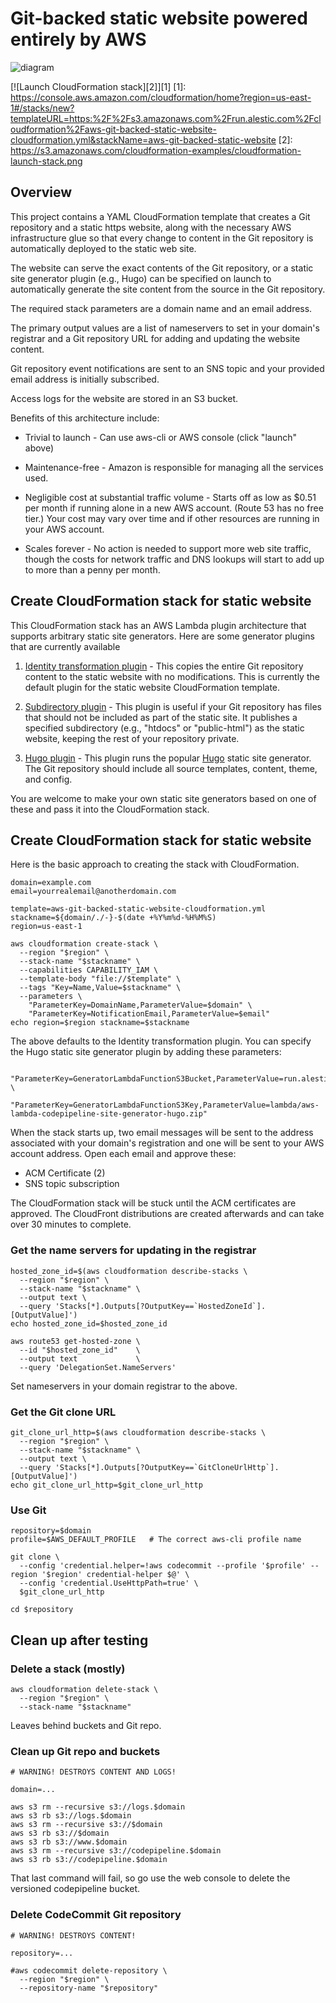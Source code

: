 
# Git-backed static website powered entirely by AWS

![diagram](https://raw.githubusercontent.com/alestic/aws-git-backed-static-website/master/aws-git-backed-static-website-architecture.gif "Architecture dagram: Git-backed static website powerd by AWS")

[![Launch CloudFormation stack][2]][1]
[1]: https://console.aws.amazon.com/cloudformation/home?region=us-east-1#/stacks/new?templateURL=https:%2F%2Fs3.amazonaws.com%2Frun.alestic.com%2Fcloudformation%2Faws-git-backed-static-website-cloudformation.yml&stackName=aws-git-backed-static-website
[2]: https://s3.amazonaws.com/cloudformation-examples/cloudformation-launch-stack.png 

## Overview

This project contains a YAML CloudFormation template that creates a
Git repository and a static https website, along with the necessary
AWS infrastructure glue so that every change to content in the Git
repository is automatically deployed to the static web site.

The website can serve the exact contents of the Git repository, or a
static site generator plugin (e.g., Hugo) can be specified on launch
to automatically generate the site content from the source in the Git
repository.

The required stack parameters are a domain name and an email address.

The primary output values are a list of nameservers to set in your
domain's registrar and a Git repository URL for adding and updating
the website content.

Git repository event notifications are sent to an SNS topic and your
provided email address is initially subscribed.

Access logs for the website are stored in an S3 bucket.

Benefits of this architecture include:

 - Trivial to launch - Can use aws-cli or AWS console (click "launch"
   above)

 - Maintenance-free - Amazon is responsible for managing all the
   services used.

 - Negligible cost at substantial traffic volume - Starts off as low
   as $0.51 per month if running alone in a new AWS account. (Route 53
   has no free tier.) Your cost may vary over time and if other
   resources are running in your AWS account.

 - Scales forever - No action is needed to support more web site
   traffic, though the costs for network traffic and DNS lookups will
   start to add up to more than a penny per month.

## Create CloudFormation stack for static website

This CloudFormation stack has an AWS Lambda plugin architecture that
supports arbitrary static site generators. Here are some generator
plugins that are currently available

1. [Identity transformation plugin][identity] - This copies the entire Git
   repository content to the static website with no
   modifications. This is currently the default plugin for the static
   website CloudFormation template.

2. [Subdirectory plugin][subdirectory] - This plugin is useful if your
   Git repository has files that should not be included as part of the
   static site. It publishes a specified subdirectory (e.g., "htdocs"
   or "public-html") as the static website, keeping the rest of your
   repository private.

3. [Hugo plugin][hugoplugin] - This plugin runs the popular
   [Hugo][hugo] static site generator. The Git repository should
   include all source templates, content, theme, and config.

You are welcome to make your own static site generators based on one
of these and pass it into the CloudFormation stack.

[identity]: https://github.com/alestic/aws-lambda-codepipeline-site-generator-identity
[subdirectory]: https://github.com/alestic/aws-lambda-codepipeline-site-generator-subdirectory
[hugoplugin]: https://github.com/alestic/aws-lambda-codepipeline-site-generator-hugo
[hugo]: https://gohugo.io/

## Create CloudFormation stack for static website

Here is the basic approach to creating the stack with CloudFormation.

    domain=example.com
    email=yourrealemail@anotherdomain.com

    template=aws-git-backed-static-website-cloudformation.yml
    stackname=${domain/./-}-$(date +%Y%m%d-%H%M%S)
    region=us-east-1

    aws cloudformation create-stack \
      --region "$region" \
      --stack-name "$stackname" \
      --capabilities CAPABILITY_IAM \
      --template-body "file://$template" \
      --tags "Key=Name,Value=$stackname" \
      --parameters \
        "ParameterKey=DomainName,ParameterValue=$domain" \
        "ParameterKey=NotificationEmail,ParameterValue=$email"
    echo region=$region stackname=$stackname

The above defaults to the Identity transformation plugin. You can
specify the Hugo static site generator plugin by adding these
parameters:

        "ParameterKey=GeneratorLambdaFunctionS3Bucket,ParameterValue=run.alestic.com" \
        "ParameterKey=GeneratorLambdaFunctionS3Key,ParameterValue=lambda/aws-lambda-codepipeline-site-generator-hugo.zip"

When the stack starts up, two email messages will be sent to the
address associated with your domain's registration and one will be
sent to your AWS account address. Open each email and approve these:

 - ACM Certificate (2)
 - SNS topic subscription

The CloudFormation stack will be stuck until the ACM certificates are
approved. The CloudFront distributions are created afterwards and can
take over 30 minutes to complete.

### Get the name servers for updating in the registrar

    hosted_zone_id=$(aws cloudformation describe-stacks \
      --region "$region" \
      --stack-name "$stackname" \
      --output text \
      --query 'Stacks[*].Outputs[?OutputKey==`HostedZoneId`].[OutputValue]')
    echo hosted_zone_id=$hosted_zone_id

    aws route53 get-hosted-zone \
      --id "$hosted_zone_id"    \
      --output text             \
      --query 'DelegationSet.NameServers'

Set nameservers in your domain registrar to the above.

### Get the Git clone URL

    git_clone_url_http=$(aws cloudformation describe-stacks \
      --region "$region" \
      --stack-name "$stackname" \
      --output text \
      --query 'Stacks[*].Outputs[?OutputKey==`GitCloneUrlHttp`].[OutputValue]')
    echo git_clone_url_http=$git_clone_url_http

### Use Git

    repository=$domain
    profile=$AWS_DEFAULT_PROFILE   # The correct aws-cli profile name

    git clone \
      --config 'credential.helper=!aws codecommit --profile '$profile' --region '$region' credential-helper $@' \
      --config 'credential.UseHttpPath=true' \
      $git_clone_url_http

    cd $repository

## Clean up after testing

### Delete a stack (mostly)

    aws cloudformation delete-stack \
      --region "$region" \
      --stack-name "$stackname"

Leaves behind buckets and Git repo.

### Clean up Git repo and buckets

    # WARNING! DESTROYS CONTENT AND LOGS!

    domain=...

    aws s3 rm --recursive s3://logs.$domain
    aws s3 rb s3://logs.$domain
    aws s3 rm --recursive s3://$domain
    aws s3 rb s3://$domain
    aws s3 rb s3://www.$domain
    aws s3 rm --recursive s3://codepipeline.$domain
    aws s3 rb s3://codepipeline.$domain

That last command will fail, so go use the web console to delete the
versioned codepipeline bucket.

### Delete CodeCommit Git repository

    # WARNING! DESTROYS CONTENT!

    repository=...

    #aws codecommit delete-repository \
      --region "$region" \
      --repository-name "$repository"
